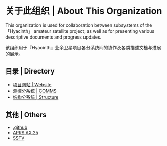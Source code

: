 # 关于此组织 | About This Organization  

This organization is used for collaboration between subsystems of the 「Hyacinth」 amateur satellite project, as well as for presenting various descriptive documents and progress updates.

该组织用于『Hyacinth』业余卫星项目各分系统间的协作及各类描述文档与进展的展示。  

## 目录 | Directory  
- [项目网站   | Website](https://github.com/HyacinthSat/Website)
- [测控分系统 | COMMS](https://github.com/HyacinthSat/COMMS)
- [结构分系统 | Structure](https://github.com/HyacinthSat/Structure)

## 其他 | Others
- [.github](https://github.com/HyacinthSat/.github)
- [APRS AX.25](https://github.com/HyacinthSat/APRS-AX.25)
- [SSTV](https://github.com/HyacinthSat/SSTV)
